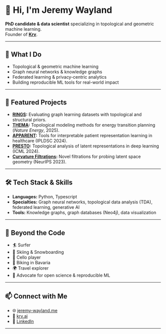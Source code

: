 # 👋 Hi, I'm Jeremy Wayland

**PhD candidate & data scientist** specializing in topological and geometric machine learning.  
Founder of **[Krv](https://krv.ai)**.

---

## 🔬 What I Do

- Topological & geometric machine learning
- Graph neural networks & knowledge graphs
- Federated learning & privacy-centric analytics
- Building reproducible ML tools for real-world impact

---

## 🚀 Featured Projects

- **[RINGS](https://github.com/aidos-lab/rings):** Evaluating graph learning datasets with topological and structural priors.
- **[THEMA](https://github.com/Krv-Analytics/Thema):** Topological modeling methods for energy transition planning (*Nature Energy*, 2025).
- **[APPARENT](https://github.com/aidos-lab/apparent):** Tools for interpretable patient representation learning in healthcare (IPLDSC 2024).
- **[PRESTO](https://github.com/aidos-lab/Presto):** Topological analysis of latent representations in deep learning (ICML 2024).
- **[Curvature Filtrations](https://github.com/aidos-lab/curvature-filtrations):** Novel filtrations for probing latent space geometry (NeurIPS 2023).

---

## 🛠️ Tech Stack & Skills

- **Languages:** Python, Typescript
- **Specialties:** Graph neural networks, topological data analysis (TDA), federated learning, generative AI
- **Tools:** Knowledge graphs, graph databases (Neo4j), data visualization

---

## 🌱 Beyond the Code

- 🏄 Surfer
- 🎿 Skiing & Snowboarding
- 🎻 Cello player
- 🚴 Biking in Bavaria
- 🌍 Travel explorer
- 👐 Advocate for open science & reproducible ML

---

## 📫 Connect with Me

- 🌐 [jeremy-wayland.me](https://jeremy-wayland.me)
- 🏢 [krv.ai](https://krv.ai)
- 💼 [LinkedIn](https://linkedin.com/in/jeremywayland)

---
